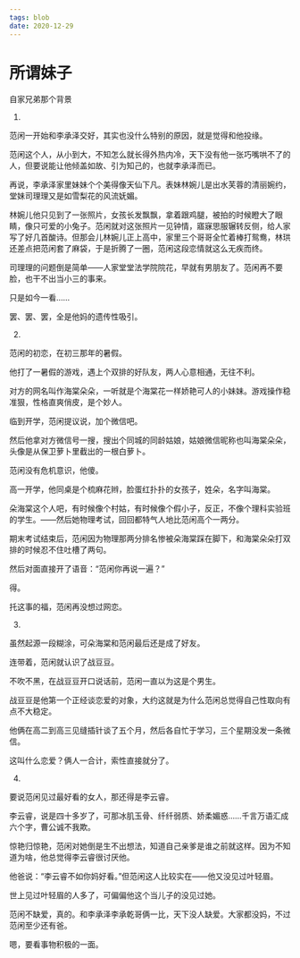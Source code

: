 ```yaml
---
tags: blob
date: 2020-12-29
---
```


# 所谓妹子

自家兄弟那个背景



1.

范闲一开始和李承泽交好，其实也没什么特别的原因，就是觉得和他投缘。

范闲这个人，从小到大，不知怎么就长得外热内冷，天下没有他一张巧嘴哄不了的人，但要说能让他倾盖如故、引为知己的，也就李承泽而已。

再说，李承泽家里妹妹个个美得像天仙下凡。表妹林婉儿是出水芙蓉的清丽婉约，堂妹司理理又是如雪梨花的风流妩媚。

林婉儿他只见到了一张照片，女孩长发飘飘，拿着跟鸡腿，被拍的时候瞪大了眼睛，像只可爱的小兔子。范闲就对这张照片一见钟情，寤寐思服辗转反侧，给人家写了好几首酸诗。但那会儿林婉儿正上高中，家里三个哥哥全忙着棒打鸳鸯，林珙还差点把范闲套了麻袋，于是折腾了一圈，范闲这段恋情就这么无疾而终。

司理理的问题倒是简单——人家堂堂法学院院花，早就有男朋友了。范闲再不要脸，也干不出当小三的事来。

只是如今一看……

罢、罢、罢，全是他妈的遗传性吸引。



2.

范闲的初恋，在初三那年的暑假。

他打了一暑假的游戏，遇上个双排的好队友，两人心意相通，无往不利。

对方的网名叫作海棠朵朵，一听就是个海棠花一样娇艳可人的小妹妹。游戏操作稳准狠，性格直爽俏皮，是个妙人。

临到开学，范闲提议说，加个微信吧。

然后他拿对方微信号一搜，搜出个同城的同龄姑娘，姑娘微信昵称也叫海棠朵朵，头像是从保卫萝卜里截出的一根白萝卜。

范闲没有危机意识，他傻。

高一开学，他同桌是个梳麻花辫，脸蛋红扑扑的女孩子，姓朵，名字叫海棠。

朵海棠这个人吧，有时候像个村姑，有时候像个假小子，反正，不像个理科实验班的学生。——然后她物理考试，回回都特气人地比范闲高个一两分。

期末考试结束后，范闲因为物理那两分排名惨被朵海棠踩在脚下，和海棠朵朵打双排的时候忍不住吐槽了两句。

然后对面直接开了语音：“范闲你再说一遍？”

得。

托这事的福，范闲再没想过网恋。



3.

虽然起源一段糊涂，可朵海棠和范闲最后还是成了好友。

连带着，范闲就认识了战豆豆。

不吹不黑，在战豆豆开口说话前，范闲一直以为这是个男生。

战豆豆是他第一个正经谈恋爱的对象，大约这就是为什么范闲总觉得自己性取向有点不大稳定。

他俩在高二到高三见缝插针谈了五个月，然后各自忙于学习，三个星期没发一条微信。

这叫什么恋爱？俩人一合计，索性直接就分了。



4.

要说范闲见过最好看的女人，那还得是李云睿。

李云睿，说是四十多岁了，可那冰肌玉骨、纤纤弱质、娇柔媚惑……千言万语汇成六个字，曹公诚不我欺。

惊艳归惊艳，范闲对她倒是生不出想法，知道自己亲爹是谁之前就这样。因为不知道为啥，他总觉得李云睿很讨厌他。

他爸说：“李云睿不如你妈好看。”但范闲这人比较实在——他又没见过叶轻眉。

世上见过叶轻眉的人多了，可偏偏他这个当儿子的没见过她。

范闲不缺爱，真的。和李承泽李承乾哥俩一比，天下没人缺爱。大家都没妈，不过范闲至少还有爸。

嗯，要看事物积极的一面。

